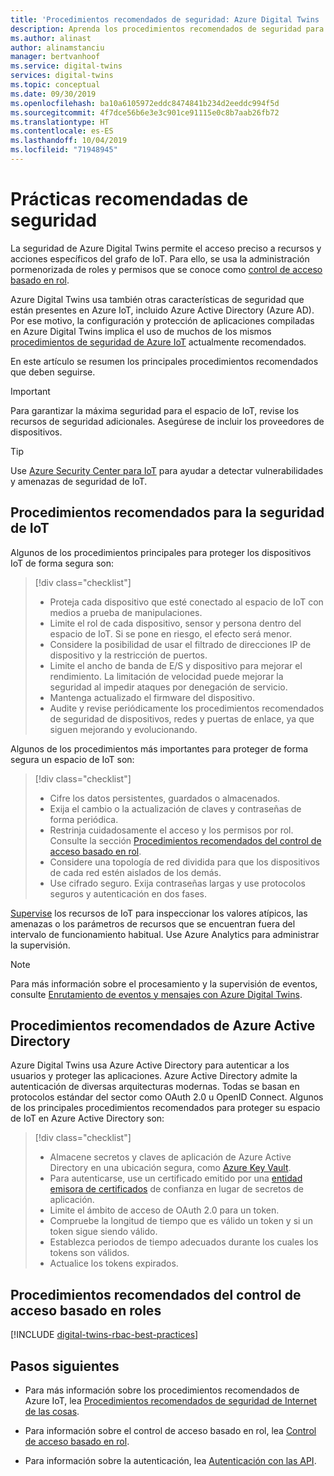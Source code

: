 ```yaml
---
title: 'Procedimientos recomendados de seguridad: Azure Digital Twins | Microsoft Docs'
description: Aprenda los procedimientos recomendados de seguridad para Azure Digital Twins y el Internet de las cosas.
ms.author: alinast
author: alinamstanciu
manager: bertvanhoof
ms.service: digital-twins
services: digital-twins
ms.topic: conceptual
ms.date: 09/30/2019
ms.openlocfilehash: ba10a6105972eddc8474841b234d2eeddc994f5d
ms.sourcegitcommit: 4f7dce56b6e3e3c901ce91115e0c8b7aab26fb72
ms.translationtype: HT
ms.contentlocale: es-ES
ms.lasthandoff: 10/04/2019
ms.locfileid: "71948945"
---
```

# <a name="security-best-practices"></a>Prácticas recomendadas de seguridad

La seguridad de Azure Digital Twins permite el acceso preciso a recursos y acciones específicos del grafo de IoT. Para ello, se usa la administración pormenorizada de roles y permisos que se conoce como [control de acceso basado en rol](./security-role-based-access-control.md).

Azure Digital Twins usa también otras características de seguridad que están presentes en Azure IoT, incluido Azure Active Directory (Azure AD). Por ese motivo, la configuración y protección de aplicaciones compiladas en Azure Digital Twins implica el uso de muchos de los mismos [procedimientos de seguridad de Azure IoT](../iot-fundamentals/iot-security-best-practices.md) actualmente recomendados.

En este artículo se resumen los principales procedimientos recomendados que deben seguirse.

> [!IMPORTANT]
> Para garantizar la máxima seguridad para el espacio de IoT, revise los recursos de seguridad adicionales. Asegúrese de incluir los proveedores de dispositivos.

> [!TIP]
> Use [Azure Security Center para IoT](https://docs.microsoft.com/azure/asc-for-iot/) para ayudar a detectar vulnerabilidades y amenazas de seguridad de IoT.

## <a name="iot-security-best-practices"></a>Procedimientos recomendados para la seguridad de IoT

Algunos de los procedimientos principales para proteger los dispositivos IoT de forma segura son:

> [!div class="checklist"]
> * Proteja cada dispositivo que esté conectado al espacio de IoT con medios a prueba de manipulaciones.
> * Limite el rol de cada dispositivo, sensor y persona dentro del espacio de IoT. Si se pone en riesgo, el efecto será menor.
> * Considere la posibilidad de usar el filtrado de direcciones IP de dispositivo y la restricción de puertos.
> * Limite el ancho de banda de E/S y dispositivo para mejorar el rendimiento. La limitación de velocidad puede mejorar la seguridad al impedir ataques por denegación de servicio.
> * Mantenga actualizado el firmware del dispositivo.
> * Audite y revise periódicamente los procedimientos recomendados de seguridad de dispositivos, redes y puertas de enlace, ya que siguen mejorando y evolucionando.

Algunos de los procedimientos más importantes para proteger de forma segura un espacio de IoT son:

> [!div class="checklist"]
> * Cifre los datos persistentes, guardados o almacenados.
> * Exija el cambio o la actualización de claves y contraseñas de forma periódica.
> * Restrinja cuidadosamente el acceso y los permisos por rol. Consulte la sección [Procedimientos recomendados del control de acceso basado en rol](#role-based-access-control-best-practices).
> * Considere una topología de red dividida para que los dispositivos de cada red estén aislados de los demás.
> * Use cifrado seguro. Exija contraseñas largas y use protocolos seguros y autenticación en dos fases.

[Supervise](./how-to-configure-monitoring.md) los recursos de IoT para inspeccionar los valores atípicos, las amenazas o los parámetros de recursos que se encuentran fuera del intervalo de funcionamiento habitual. Use Azure Analytics para administrar la supervisión.

> [!NOTE]
> Para más información sobre el procesamiento y la supervisión de eventos, consulte [Enrutamiento de eventos y mensajes con Azure Digital Twins](./concepts-events-routing.md).

## <a name="azure-active-directory-best-practices"></a>Procedimientos recomendados de Azure Active Directory

Azure Digital Twins usa Azure Active Directory para autenticar a los usuarios y proteger las aplicaciones. Azure Active Directory admite la autenticación de diversas arquitecturas modernas. Todas se basan en protocolos estándar del sector como OAuth 2.0 u OpenID Connect. Algunos de los principales procedimientos recomendados para proteger su espacio de IoT en Azure Active Directory son:

> [!div class="checklist"]
> * Almacene secretos y claves de aplicación de Azure Active Directory en una ubicación segura, como [Azure Key Vault](https://azure.microsoft.com/services/key-vault/).
> * Para autenticarse, use un certificado emitido por una [entidad emisora de certificados](../active-directory/authentication/active-directory-certificate-based-authentication-get-started.md) de confianza en lugar de secretos de aplicación.
> * Limite el ámbito de acceso de OAuth 2.0 para un token.
> * Compruebe la longitud de tiempo que es válido un token y si un token sigue siendo válido.
> * Establezca periodos de tiempo adecuados durante los cuales los tokens son válidos.
> * Actualice los tokens expirados.

## <a name="role-based-access-control-best-practices"></a>Procedimientos recomendados del control de acceso basado en roles

[!INCLUDE [digital-twins-rbac-best-practices](../../includes/digital-twins-rbac-best-practices.md)]

## <a name="next-steps"></a>Pasos siguientes

* Para más información sobre los procedimientos recomendados de Azure IoT, lea [Procedimientos recomendados de seguridad de Internet de las cosas](../iot-fundamentals/iot-security-best-practices.md).

* Para información sobre el control de acceso basado en rol, lea [Control de acceso basado en rol](./security-role-based-access-control.md).

* Para información sobre la autenticación, lea [Autenticación con las API](./security-authenticating-apis.md).